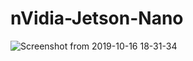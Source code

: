 # nVidia-Jetson-Nano

![Screenshot from 2019-10-16 18-31-34](https://user-images.githubusercontent.com/42317258/67570349-c53b0500-f74e-11e9-868b-e07ecfe4fe80.png)

